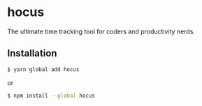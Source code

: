 # hocus

The ultimate time tracking tool for coders and productivity nerds.

## Installation

```bash
$ yarn global add hocus
```

or

```bash
$ npm install --global hocus
```
